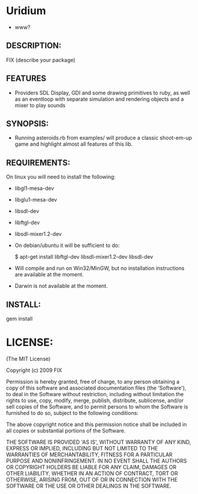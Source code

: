 # Uridium

- www?

## DESCRIPTION:

FIX (describe your package)

## FEATURES

- Providers SDL Display, GDI and some drawing primitives to ruby, as well as 
  an eventloop with separate simulation and rendering objects and a mixer to 
  play sounds

## SYNOPSIS:

- Running asteroids.rb from examples/ will produce a classic 
  shoot-em-up game and highlight almost all features of this lib.

## REQUIREMENTS:

On linux you will need to install the following:
- libgl1-mesa-dev 
- libglu1-mesa-dev
- libsdl-dev
- libftgl-dev
- libsdl-mixer1.2-dev

- On debian/ubuntu it will be sufficient to do: 
   
  $ apt-get install libftgl-dev libsdl-mixer1.2-dev libsdl-dev</b>

- Will compile and run on Win32/MinGW, but no installation instructions are available at the moment.

- Darwin is not available at the moment.

## INSTALL:

   gem install

# LICENSE:

(The MIT License)

Copyright (c) 2009 FIX

Permission is hereby granted, free of charge, to any person obtaining
a copy of this software and associated documentation files (the
'Software'), to deal in the Software without restriction, including
without limitation the rights to use, copy, modify, merge, publish,
distribute, sublicense, and/or sell copies of the Software, and to
permit persons to whom the Software is furnished to do so, subject to
the following conditions:

The above copyright notice and this permission notice shall be
included in all copies or substantial portions of the Software.

THE SOFTWARE IS PROVIDED 'AS IS', WITHOUT WARRANTY OF ANY KIND,
EXPRESS OR IMPLIED, INCLUDING BUT NOT LIMITED TO THE WARRANTIES OF
MERCHANTABILITY, FITNESS FOR A PARTICULAR PURPOSE AND NONINFRINGEMENT.
IN NO EVENT SHALL THE AUTHORS OR COPYRIGHT HOLDERS BE LIABLE FOR ANY
CLAIM, DAMAGES OR OTHER LIABILITY, WHETHER IN AN ACTION OF CONTRACT,
TORT OR OTHERWISE, ARISING FROM, OUT OF OR IN CONNECTION WITH THE
SOFTWARE OR THE USE OR OTHER DEALINGS IN THE SOFTWARE.
